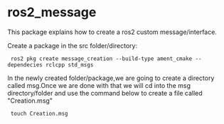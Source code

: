 # ros2_message
This package explains how to create a ros2 custom message/interface.

Create a package in the src folder/directory:
```
 ros2 pkg create message_creation --build-type ament_cmake --dependecies rclcpp std_msgs
 ```
In the newly created folder/package,we are going to create a directory called msg.Once we are done with that we will cd into the msg directory/folder and use the command below to create a file called "Creation.msg"
```
 touch Creation.msg
```
